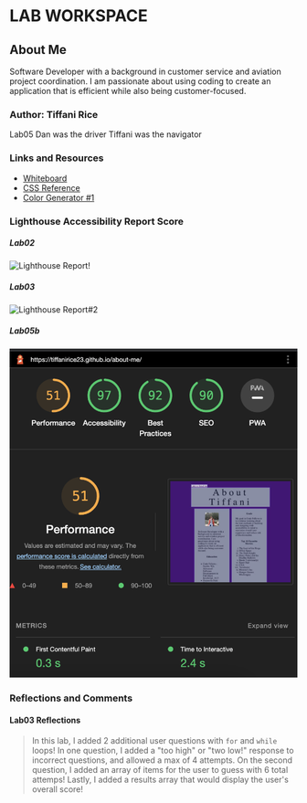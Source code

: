 # LAB WORKSPACE

## About Me

Software Developer with a background in customer service and aviation project coordination. I am passionate about using coding to create an application that is efficient while also being customer-focused.

### Author: Tiffani Rice

Lab05
Dan was the driver
Tiffani was the navigator

### Links and Resources

- [Whiteboard](https://www.invisionapp.com/)
- [CSS Reference](https://developer.mozilla.org/en-US/docs/Web/CSS/Reference)
- [Color Generator #1](https://coolors.co/)

### Lighthouse Accessibility Report Score
##### Lab02
![Lighthouse Report!](/img/Lab02_lighthouse.png)

##### Lab03
![Lighthouse Report#2](/img/lab03_lighthouse.png)

##### Lab05b
![Lab05b](/img/lab05b-%20ss.png)
### Reflections and Comments

#### Lab03 Reflections
> In this lab, I added 2 additional user questions with `for` and `while` loops! In one question, I added a "too high" or "two low!" response to incorrect questions, and allowed a max of 4 attempts. On the second question, I added an array of items for the user to guess with 6 total attemps! Lastly, I added a results array that would display the user's overall score! 
